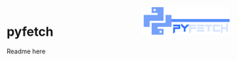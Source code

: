 <img src="https://raw.githubusercontent.com/wr4ck3r/pyfetch/master/logo.png" alt="pyfetch" align="right" style="width:200px;"/>
<h1>pyfetch</h1>
Readme here